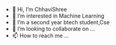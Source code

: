 - 👋 Hi, I’m ChhaviShree
- 👀 I’m interested in Machine Learning
- 🌱 I’m a second year btech student,Cse 
- 💞️ I’m looking to collaborate on ...
- 📫 How to reach me ...

<!---
ChhaviShree/ChhaviShree is a ✨ special ✨ repository because its `README.md` (this file) appears on your GitHub profile.
You can click the Preview link to take a look at your changes.
--->
